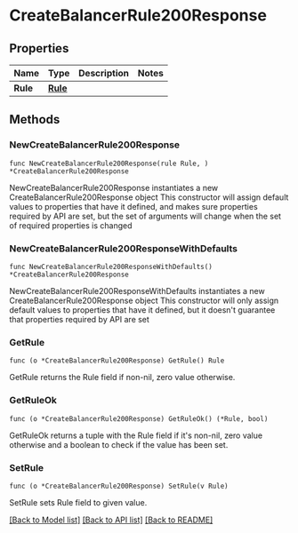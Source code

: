# CreateBalancerRule200Response

## Properties

Name | Type | Description | Notes
------------ | ------------- | ------------- | -------------
**Rule** | [**Rule**](Rule.md) |  | 

## Methods

### NewCreateBalancerRule200Response

`func NewCreateBalancerRule200Response(rule Rule, ) *CreateBalancerRule200Response`

NewCreateBalancerRule200Response instantiates a new CreateBalancerRule200Response object
This constructor will assign default values to properties that have it defined,
and makes sure properties required by API are set, but the set of arguments
will change when the set of required properties is changed

### NewCreateBalancerRule200ResponseWithDefaults

`func NewCreateBalancerRule200ResponseWithDefaults() *CreateBalancerRule200Response`

NewCreateBalancerRule200ResponseWithDefaults instantiates a new CreateBalancerRule200Response object
This constructor will only assign default values to properties that have it defined,
but it doesn't guarantee that properties required by API are set

### GetRule

`func (o *CreateBalancerRule200Response) GetRule() Rule`

GetRule returns the Rule field if non-nil, zero value otherwise.

### GetRuleOk

`func (o *CreateBalancerRule200Response) GetRuleOk() (*Rule, bool)`

GetRuleOk returns a tuple with the Rule field if it's non-nil, zero value otherwise
and a boolean to check if the value has been set.

### SetRule

`func (o *CreateBalancerRule200Response) SetRule(v Rule)`

SetRule sets Rule field to given value.



[[Back to Model list]](../README.md#documentation-for-models) [[Back to API list]](../README.md#documentation-for-api-endpoints) [[Back to README]](../README.md)


